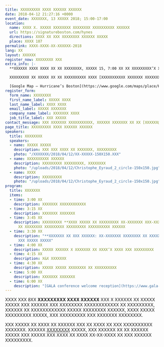 ```yaml
---
title: XXXXXXXXX XXXX XXXXXX XXXXXX
date: 2018-04-12 21:27:16 +0000
event_date: XXXXXXX, 13 XXXXX 2018; 15:00-17:00
location:
  name: XXXX X. XXXXX XXXXXXXX XXXXXXXX XXXXXXXXXX XXXXXX
  url: https://signatureboston.com/hynes
  directions: XXXX XX XXX XXXXXXXX XXXXXX XXXXX
  place: XXXX 107
permalink: XXXX-XXXX-XX-XXXXXX-2018
lang: XX
layout: XXXXXX
register_now: XXXXXXXX XXX
extra_info: |-
  **XXXXXX XXXX XXXX XX XX XXXXXXXX, XXXXX 15, 7:00 XX XX XXXXXXXXX’X XXX “X XXX X’ XXXXX,” XXXX XXXXXXXXXXX XXXXXXX XXXXXXX.**

  XXXXXXXXX XX XXXXX XX XX XXXXXXXXXX XXXX [XXXXXXXXXXX XXXXXXX XXXXXXX](XXXXX://XXX.XXXXXXXXXXXXXXXXXXXXXXXXX.XXX) XXX XX XXXXXXX XX XXXXX XXXXX, XXXXXX, XXXXXXXXX, XXX XXX! XXXX XXXX XXX XXXX XXXXX XXXXX XXX X XXXXX XXXXX.

  [Google Map – Hurricane’s Boston](https://www.google.com/maps/place/Hurricane's+at+the+Garden/@42.3648176,-71.0629828,17z/data=!3m1!4b1!4m5!3m4!1s0x89e3708e325b05ad:0xe11ddd5e9c5ee75e!8m2!3d42.3648137!4d-71.0607941)
register_form:
  form_name: XXXXXXXX
  first_name_label: XXXXX XXXX
  last_name_label: XXXX XXXX
  email_label: XXXXX XXXXXXX
  company_name_label: XXXXXXX XXXX
  job_title_label: XXX XXXXX
contact_message: XXX XXXXXXX XXXXXXXXXXX, XXXXXX XXXXXXX XX XX [XXXXXX@XXXXXXXXX.XXX](XXXXXX:XXXXXX@XXXXXXXXX.XXX)
page_title: XXXXXXXXX XXXX XXXXXX XXXXXX
speakers:
  title: XXXXXXXX
  speakers:
  - name: XXXXX XXXXX
    description: XXX XXX XXXX XX XXXXXXX, XXXXXXXXX
    photo: "/XXXXXXX/2018/04/12/XX-XXXXX-150X150.XXX"
  - name: XXXXXXXXXX XXXXXX
    description: XXXXXXXXX XXXXXXXXX, XXXXXXXX
    photo: "/uploads/2018/04/12/Christophe_Eyraud_2_circle-150x150.jpg"
  - name: XXXX
    description: XXXXXXXXX
    photo: "/uploads/2018/04/12/Christophe_Eyraud_2_circle-150x150.jpg"
program:
  title: XXXXXXX
  items:
  - time: 3:00 XX
    description: XXXXXXX XXXXXXXXXXXX
  - time: 3:15 XX
    description: XXXXXXX XXXXXXX
  - time: 3:45 XX
    description: XXXXXXXXX **XXXX XXXXX XX XXXXXXXXX XX-XXXXXXX XXX-XXXXXXXXXXXXX**
      XX XXXXXXXX XXXXXXXXX XXXXXXXXX XXXXXXXXXX XXXXXX
  - time: 3:30 XX
    description: "**XXXXXXX XX XXX XXXXXX: XX-XXXXXXX XXXXXXXX XX XXXXXXXXX** XX XXXXXXXXX
      XXX XXXXX XXXXX"
  - time: 4:00 XX
    description: XXXXX XXXXXX X XXXXXXX XX XXXX’X XXXX XXX XXXXXXXXX
  - time: 4:15 XX
    description: X&X XXXXXXX
  - time: 4:30 XX
    description: XXXXX XXXXX XXXXXXXX XX XXXXXXXXXX
  - time: 5:00 XX
    description: XXXXXXX XXXXXXX
  - time: 6:00 XX
    description: "[GALA conference welcome reception](https://www.gala-global.org/conference/gala-2018-boston/evening-activities)"
---
```

XXXX XXX 8XX **XXXXXXXXX XXXX XXXXXX** XXX X XXXXXX  XX XXXXX XXXXX XXX XXXXXX XXX XXXXXXXX XXXXXXXXXXXX XX XXXXXXXXX,  XXXXXX XX XXXXXXXXXXXX XXXXX XXXXXXXX XXXXXX, XXXX XXXXX XXXXXXXXX  XXXXX, XXX XXXXXXXXX XXX XXXXXXX XXXXXXXX.

XXX XXXXX XX XXXX XX XXXXXX XXX XX XXXX XX XXX XXXXXXXXXX XXXXXXX. XXXXXX [XXXXXXXX](#register) XXXXX, XXX XXXXXX XX XX XXXXXX XXXXX XXX XXXXX XXX XXXX XX XXXX XX-XX-XXXX XX XXX XXXXXX XXXXXXXXX.
